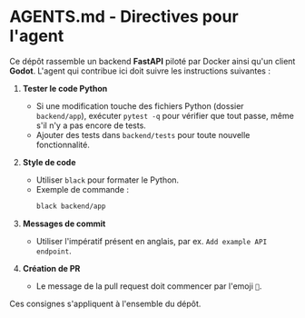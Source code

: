 # AGENTS.md - Directives pour l'agent

Ce dépôt rassemble un backend **FastAPI** piloté par Docker ainsi qu'un client **Godot**.
L'agent qui contribue ici doit suivre les instructions suivantes :

1. **Tester le code Python**
   - Si une modification touche des fichiers Python (dossier `backend/app`), exécuter `pytest -q` pour vérifier que tout passe, même s'il n'y a pas encore de tests.
   - Ajouter des tests dans `backend/tests` pour toute nouvelle fonctionnalité.

2. **Style de code**
   - Utiliser `black` pour formater le Python.
   - Exemple de commande :
     ```bash
     black backend/app
     ```

3. **Messages de commit**
   - Utiliser l'impératif présent en anglais, par ex. `Add example API endpoint`.

4. **Création de PR**
   - Le message de la pull request doit commencer par l'emoji `🤖`.

Ces consignes s'appliquent à l'ensemble du dépôt.
